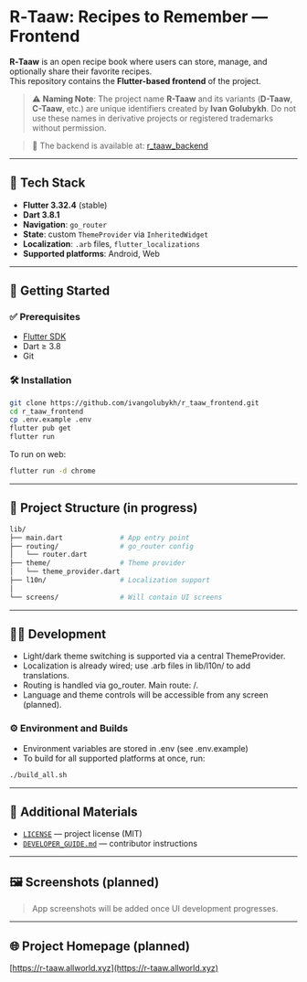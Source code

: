 # R‑Taaw: Recipes to Remember — Frontend

**R‑Taaw** is an open recipe book where users can store, manage, and optionally share their favorite recipes.  
This repository contains the **Flutter-based frontend** of the project.

> ⚠️ **Naming Note**: The project name **R-Taaw** and its variants (**D-Taaw**, **C-Taaw**, etc.) are unique identifiers created by **Ivan Golubykh**. Do not use these names in derivative projects or registered trademarks without permission.

> 🧭 The backend is available at: [r_taaw_backend](https://github.com/ivangolubykh/r_taaw_backend)

---

## 📱 Tech Stack

- **Flutter 3.32.4** (stable)
- **Dart 3.8.1**
- **Navigation**: `go_router`
- **State**: custom `ThemeProvider` via `InheritedWidget`
- **Localization**: `.arb` files, `flutter_localizations`
- **Supported platforms**: Android, Web

---

## 🚀 Getting Started

### ✅ Prerequisites

- [Flutter SDK](https://flutter.dev/docs/get-started/install)
- Dart ≥ 3.8
- Git

### 🛠 Installation

```bash
git clone https://github.com/ivangolubykh/r_taaw_frontend.git
cd r_taaw_frontend
cp .env.example .env
flutter pub get
flutter run
```

To run on web:

```bash
flutter run -d chrome
```

---

## 🧱 Project Structure (in progress)

```bash
lib/
├── main.dart              # App entry point
├── routing/               # go_router config
│   └── router.dart
├── theme/                 # Theme provider
│   └── theme_provider.dart
├── l10n/                  # Localization support
│
└── screens/               # Will contain UI screens
```

---

## 🧑‍💻 Development

- Light/dark theme switching is supported via a central ThemeProvider.
- Localization is already wired; use .arb files in lib/l10n/ to add translations.
- Routing is handled via go_router. Main route: /.
- Language and theme controls will be accessible from any screen (planned).

### ⚙️ Environment and Builds

- Environment variables are stored in .env (see .env.example)
- To build for all supported platforms at once, run:
```bash
./build_all.sh
```

---

## 📄 Additional Materials

- [`LICENSE`](LICENSE) — project license (MIT)
- [`DEVELOPER_GUIDE.md`](DEVELOPER_GUIDE.md) — contributor instructions

---

## 🖼 Screenshots (planned)

> App screenshots will be added once UI development progresses.

---

## 🌐 Project Homepage (planned)

[https://r-taaw.allworld.xyz](https://r-taaw.allworld.xyz)
